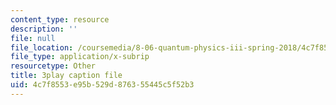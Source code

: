 ```yaml
---
content_type: resource
description: ''
file: null
file_location: /coursemedia/8-06-quantum-physics-iii-spring-2018/4c7f8553e95b529d876355445c5f52b3_wWPh_6ex8qw.vtt
file_type: application/x-subrip
resourcetype: Other
title: 3play caption file
uid: 4c7f8553-e95b-529d-8763-55445c5f52b3
---
```


